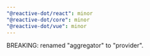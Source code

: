 ```yaml
---
"@reactive-dot/react": minor
"@reactive-dot/core": minor
"@reactive-dot/vue": minor
---
```


BREAKING: renamed "aggregator" to "provider".

